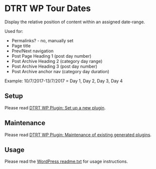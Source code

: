 # DTRT WP Tour Dates

Display the relative position of content within an assigned date-range.

Used for:

*  Permalinks? - no, manually set
*  Page title
*  Prev/Next navigation
*  Post Page Heading 1 (post day number)
*  Post Archive Heading 2 (category day range)
*  Post Archive Heading 3 (post day number)
*  Post Archive anchor nav (category day duration)

Example: 10/7/2017-13/7/2017 = Day 1, Day 2, Day 3, Day 4

## Setup

Please read [DTRT WP Plugin: Set up a new plugin](https://github.com/dotherightthing/wpdtrt-plugin#set-up-a-new-plugin).

## Maintenance

Please read [DTRT WP Plugin: Maintenance of existing generated plugins](https://github.com/dotherightthing/wpdtrt-plugin#maintenance-of-existing-generated-plugins).

## Usage

Please read the [WordPress readme.txt](readme.txt) for usage instructions.
